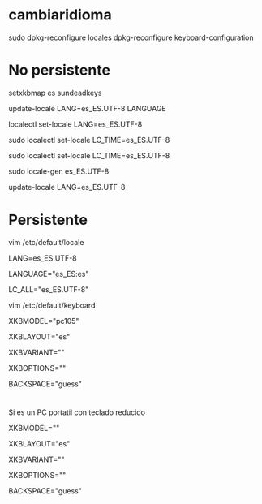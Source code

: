 # cambiaridioma

sudo dpkg-reconfigure locales
dpkg-reconfigure keyboard-configuration

# No persistente

setxkbmap es sundeadkeys

update-locale LANG=es_ES.UTF-8 LANGUAGE

localectl set-locale LANG=es_ES.UTF-8

sudo localectl set-locale LC_TIME=es_ES.UTF-8

sudo localectl set-locale LC_TIME=es_ES.UTF-8

sudo locale-gen es_ES.UTF-8

update-locale LANG=es_ES.UTF-8

# Persistente

vim /etc/default/locale

LANG=es_ES.UTF-8

LANGUAGE="es_ES:es"

LC_ALL="es_ES.UTF-8"


vim /etc/default/keyboard 

XKBMODEL="pc105"

XKBLAYOUT="es"

XKBVARIANT=""

XKBOPTIONS=""

BACKSPACE="guess"

#
Si es un PC portatil con teclado reducido 


XKBMODEL=""

XKBLAYOUT="es"

XKBVARIANT=""

XKBOPTIONS=""

BACKSPACE="guess"


